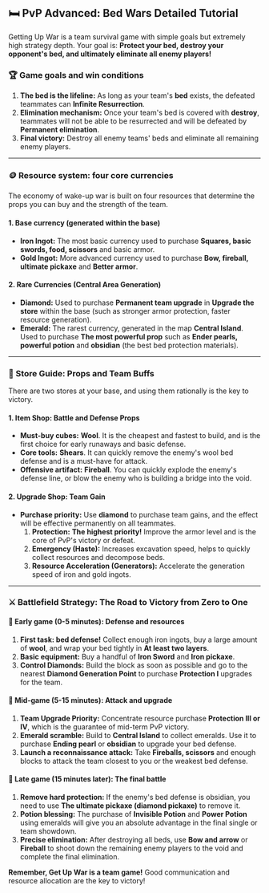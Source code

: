 ## 🛏️ PvP Advanced: Bed Wars Detailed Tutorial

Getting Up War is a team survival game with simple goals but extremely high strategy depth. Your goal is: **Protect your bed, destroy your opponent's bed, and ultimately eliminate all enemy players!**



### 🏆 Game goals and win conditions



1. **The bed is the lifeline:** As long as your team's **bed** exists, the defeated teammates can **Infinite Resurrection**.
2. **Elimination mechanism:** Once your team's bed is covered with **destroy**, teammates will not be able to be resurrected and will be defeated by **Permanent elimination**.
3. **Final victory:** Destroy all enemy teams' beds and eliminate all remaining enemy players.

------



### 🪙 Resource system: four core currencies



The economy of wake-up war is built on four resources that determine the props you can buy and the strength of the team.



#### 1. Base currency (generated within the base)



- **Iron Ingot:** The most basic currency used to purchase **Squares, basic swords, food, scissors** and basic armor.
- **Gold Ingot:** More advanced currency used to purchase **Bow, fireball, ultimate pickaxe** and **Better armor**.



#### 2. Rare Currencies (Central Area Generation)



- **Diamond:** Used to purchase **Permanent team upgrade** in **Upgrade the store** within the base (such as stronger armor protection, faster resource generation).
- **Emerald:** The rarest currency, generated in the map **Central Island**. Used to purchase **The most powerful prop** such as **Ender pearls, powerful potion** and **obsidian** (the best bed protection materials).

------



### 🛒 Store Guide: Props and Team Buffs



There are two stores at your base, and using them rationally is the key to victory.



#### 1. Item Shop: Battle and Defense Props



- **Must-buy cubes:** **Wool**. It is the cheapest and fastest to build, and is the first choice for early runaways and basic defense.
- **Core tools:** **Shears**. It can quickly remove the enemy's wool bed defense and is a must-have for attack.
- **Offensive artifact:** **Fireball**. You can quickly explode the enemy's defense line, or blow the enemy who is building a bridge into the void.



#### 2. Upgrade Shop: Team Gain



- **Purchase priority:** Use **diamond** to purchase team gains, and the effect will be effective permanently on all teammates.
  1. **Protection:** **The highest priority!** Improve the armor level and is the core of PvP's victory or defeat.
  2. **Emergency (Haste):** Increases excavation speed, helps to quickly collect resources and decompose beds.
  3. **Resource Acceleration (Generators):** Accelerate the generation speed of iron and gold ingots.

------



### ⚔️ Battlefield Strategy: The Road to Victory from Zero to One





#### 🥇 Early game (0-5 minutes): Defense and resources



1. **First task: bed defense!** Collect enough iron ingots, buy a large amount of **wool**, and wrap your bed tightly in **At least two layers**.
2. **Basic equipment:** Buy a handful of **Iron Sword** and **Iron pickaxe**.
3. **Control Diamonds:** Build the block as soon as possible and go to the nearest **Diamond Generation Point** to purchase **Protection I** upgrades for the team.



#### 🥈 Mid-game (5-15 minutes): Attack and upgrade



1. **Team Upgrade Priority:** Concentrate resource purchase **Protection III or IV**, which is the guarantee of mid-term PvP victory.
2. **Emerald scramble:** Build to **Central Island** to collect emeralds. Use it to purchase **Ending pearl** or **obsidian** to upgrade your bed defense.
3. **Launch a reconnaissance attack:** Take **Fireballs, scissors** and enough blocks to attack the team closest to you or the weakest bed defense.



#### 🥉 Late game (15 minutes later): The final battle



1. **Remove hard protection:** If the enemy's bed defense is obsidian, you need to use **The ultimate pickaxe (diamond pickaxe)** to remove it.
2. **Potion blessing:** The purchase of **Invisible Potion** and **Power Potion** using emeralds will give you an absolute advantage in the final single or team showdown.
3. **Precise elimination:** After destroying all beds, use **Bow and arrow** or **Fireball** to shoot down the remaining enemy players to the void and complete the final elimination.

**Remember, Get Up War is a team game!** Good communication and resource allocation are the key to victory!